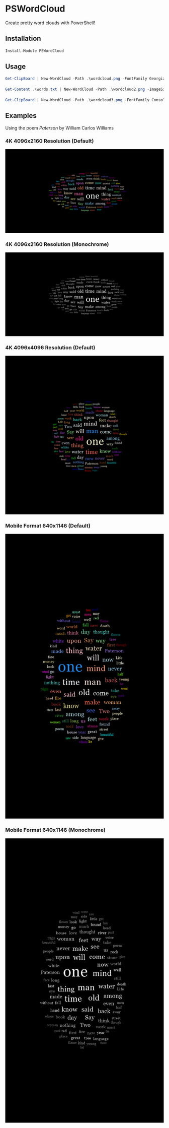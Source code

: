 # PSWordCloud

Create pretty word clouds with PowerShell!

## Installation

```powershell
Install-Module PSWordCloud
```

## Usage

```powershell
Get-ClipBoard | New-WordCloud -Path .\wordcloud.png -FontFamily Georgia

Get-Content .\words.txt | New-WordCloud -Path .\wordcloud2.png -ImageSize 1080p

Get-ClipBoard | New-WordCloud -Path .\wordcloud3.png -FontFamily Consolas -ImageSize 1000x1000
```

## Examples

Using the poem _Paterson_ by William Carlos Williams

### 4K 4096x2160 Resolution (Default)

![4K Color](./_images/Paterson_4K.png)

### 4K 4096x2160 Resolution (Monochrome)

![4K Monochrome](./_images/Paterson_4K_mono.png)

### 4K 4096x4096 Resolution (Default)

![4K Square, Color](./_images/Paterson_4K_sq.png)

### Mobile Format 640x1146 (Default)

![Mobile Color](./_images/Paterson_mobile.png)

### Mobile Format 640x1146 (Monochrome)

![Mobile Monochrome](./_images/Paterson_mobile_mono.png)
